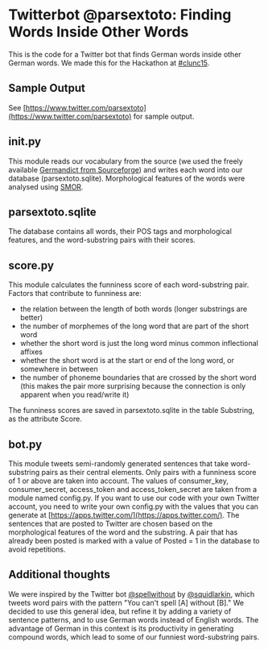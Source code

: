 # Twitterbot @parsextoto: Finding Words Inside Other Words

This is the code for a Twitter bot that finds German words inside other German words. We made this for the Hackathon at [#clunc15](http://www.clunc.eu/).

## Sample Output
See [https://www.twitter.com/parsextoto](https://www.twitter.com/parsextoto) for sample output.

## init.py
This module reads our vocabulary from the source (we used the freely available [Germandict from Sourceforge](http://sourceforge.net/projects/germandict/?source=typ_redirect)) and writes each word into our database (parsextoto.sqlite). Morphological features of the words were analysed using [SMOR](https://code.google.com/p/cistern/wiki/SMOR).

## parsextoto.sqlite
The database contains all words, their POS tags and morphological features, and the word-substring pairs with their scores.

## score.py
This module calculates the funniness score of each word-substring pair. Factors that contribute to funniness are:
* the relation between the length of both words (longer substrings are better)
* the number of morphemes of the long word that are part of the short word
* whether the short word is just the long word minus common inflectional affixes
* whether the short word is at the start or end of the long word, or somewhere in between
* the number of phoneme boundaries that are crossed by the short word (this makes the pair more surprising because the connection is only apparent when you read/write it)

The funniness scores are saved in parsextoto.sqlite in the table Substring, as the attribute Score.

## bot.py
This module tweets semi-randomly generated sentences that take word-substring pairs as their central elements. Only pairs with a funniness score of 1 or above are taken into account.
The values of consumer_key, consumer_secret, access_token and access_token_secret are taken from a module named config.py. If you want to use our code with your own Twitter account, you need to write your own config.py with the values that you can generate at [https://apps.twitter.com/](https://apps.twitter.com/).
The sentences that are posted to Twitter are chosen based on the morphological features of the word and the substring.
A pair that has already been posted is marked with a value of Posted = 1 in the database to avoid repetitions.

## Additional thoughts
We were inspired by the Twitter bot [@spellwithout](https://twitter.com/spellwithout) by [@squidlarkin](https://twitter.com/squidlarkin), which tweets word pairs with the pattern "You can't spell [A] without [B]." We decided to use this general idea, but refine it by adding a variety of sentence patterns, and to use German words instead of English words. The advantage of German in this context is its productivity in generating compound words, which lead to some of our funniest word-substring pairs.
